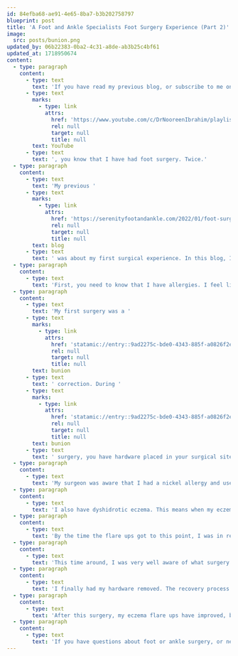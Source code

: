 ```yaml
---
id: 84efba68-ae91-4e65-8ba7-b3b202758797
blueprint: post
title: 'A Foot and Ankle Specialists Foot Surgery Experience (Part 2)'
image:
  src: posts/bunion.png
updated_by: 06b22383-0ba2-4c31-a8de-ab3b25c4bf61
updated_at: 1718950674
content:
  - type: paragraph
    content:
      - type: text
        text: 'If you have read my previous blog, or subscribe to me on '
      - type: text
        marks:
          - type: link
            attrs:
              href: 'https://www.youtube.com/c/DrNooreenIbrahim/playlists'
              rel: null
              target: null
              title: null
        text: YouTube
      - type: text
        text: ', you know that I have had foot surgery. Twice.'
  - type: paragraph
    content:
      - type: text
        text: 'My previous '
      - type: text
        marks:
          - type: link
            attrs:
              href: 'https://serenityfootandankle.com/2022/01/foot-surgery-my-foot-surgery-experience-surgery-bunion-pain-bunion-surgery/'
              rel: null
              target: null
              title: null
        text: blog
      - type: text
        text: ' was about my first surgical experience. In this blog, I will be sharing my second surgical experience.'
  - type: paragraph
    content:
      - type: text
        text: 'First, you need to know that I have allergies. I feel like my body hates everything and anything foreign. That includes nickel. I do have a severe nickel allergy and cannot wear jewelry that contains it.'
  - type: paragraph
    content:
      - type: text
        text: 'My first surgery was a '
      - type: text
        marks:
          - type: link
            attrs:
              href: 'statamic://entry::9ad2275c-bde0-4343-885f-a0826f2e37ee'
              rel: null
              target: null
              title: null
        text: bunion
      - type: text
        text: ' correction. During '
      - type: text
        marks:
          - type: link
            attrs:
              href: 'statamic://entry::9ad2275c-bde0-4343-885f-a0826f2e37ee'
              rel: null
              target: null
              title: null
        text: bunion
      - type: text
        text: ' surgery, you have hardware placed in your surgical site that helps keep everything stable while your bones heal. This hardware can have nickel in it.'
  - type: paragraph
    content:
      - type: text
        text: 'My surgeon was aware that I had a nickel allergy and used titanium hardware instead. However, this hardware can still have small amounts of nickel in it.'
  - type: paragraph
    content:
      - type: text
        text: 'I also have dyshidrotic eczema. This means when my eczema flares up, I get eczema break outs on my hands and feet. For the first few years after surgery, my eczema was doing well. However, about 2 years after surgery, I noticed that my skin on my left foot was getting eczema flare up right under where my screws were. At the time, it was manageable with topical medication. So, I would just deal with it when and if it happened. At first, it was not that often at all. However, over time my flare ups became more frequent and were spreading as well. I knew that to calm down my eczema I needed to have my hardware removed.'
  - type: paragraph
    content:
      - type: text
        text: 'By the time the flare ups got to this point, I was in residency. Taking time off during residency can be very difficult. However, I was able to find some time in order to get my hardware removed and recover.'
  - type: paragraph
    content:
      - type: text
        text: 'This time around, I was very well aware of what surgery entailed and I knew more than details about the surgical process than the average patient! I don’t know if having this information made the process more or less stressful.'
  - type: paragraph
    content:
      - type: text
        text: 'I finally had my hardware removed. The recovery process was much easier this time, because not as much work was done. The only drawback was that I had to go back to work before my foot was ready, so I dealt with some pain and swelling longer than I had to.'
  - type: paragraph
    content:
      - type: text
        text: 'After this surgery, my eczema flare ups have improved, but are still present.'
  - type: paragraph
    content:
      - type: text
        text: 'If you have questions about foot or ankle surgery, or need to have foot or ankle surgery call {{ business:phone }} to schedule an appointment today!'
---
```

